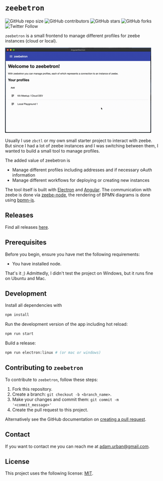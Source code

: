 # `zeebetron`

![GitHub repo size](https://img.shields.io/github/repo-size/urbanisierung/zeebetron)
![GitHub contributors](https://img.shields.io/github/contributors/urbanisierung/zeebetron)
![GitHub stars](https://img.shields.io/github/stars/urbanisierung/zeebetron?style=social)
![GitHub forks](https://img.shields.io/github/forks/urbanisierung/zeebetron?style=social)
![Twitter Follow](https://img.shields.io/twitter/follow/urbanisierung?style=social)

`zeebetron` is a small frontend to manage different profiles for zeebe instances (cloud or local).

![gif](./media/zeebetron-m.gif)

Usually I use `zbctl` or my own small starter project to interact with zeebe. But since I had a lot of zeebe instances and I was switching between them, I wanted to build a small tool to manage profiles.

The added value of zeebetron is

* Manage different profiles including addresses and if necessary oAuth information
* Manage different workflows for deploying or creating new instances

The tool itself is built with [Electron](https://electronjs.org/) and [Angular](https://angular.io/). The communication with zeebe is done via [zeebe-node](https://github.com/creditsenseau/zeebe-client-node-js), the rendering of BPMN diagrams is done using [bpmn-js](https://github.com/bpmn-io/bpmn-js).

## Releases

Find all releases [here](https://github.com/urbanisierung/zeebetron/releases).

## Prerequisites

Before you begin, ensure you have met the following requirements:

* You have installed node.

That's it ;) Admittedly, I didn't test the project on Windows, but it runs fine on Ubuntu and Mac.

## Development

Install all dependencies with

```bash
npm install
```

Run the development version of the app including hot reload:

```bash
npm run start
```

Build a release:

```bash
npm run electron:linux # (or mac or windows)
```

## Contributing to `zeebetron`

To contribute to `zeebetron`, follow these steps:

1. Fork this repository.
2. Create a branch: `git checkout -b <branch_name>`.
3. Make your changes and commit them: `git commit -m '<commit_message>'`
4. Create the pull request to this project.

Alternatively see the GitHub documentation on [creating a pull request](https://help.github.com/en/github/collaborating-with-issues-and-pull-requests/creating-a-pull-request).

## Contact

If you want to contact me you can reach me at [adam.urban@gmail.com](mailto:adamurban@gmail.com).

## License

This project uses the following license: [MIT](./MIT.md).
